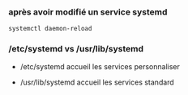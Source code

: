 ### après avoir modifié un service systemd

`systemctl daemon-reload`

### /etc/systemd vs /usr/lib/systemd

* /etc/systemd accueil les services personnaliser

* /usr/lib/systemd accueil les services standard 
